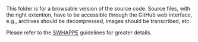 This folder is for a browsable version of the source code. Source files, with the right extention, have to be accessible through the GitHub web interface, e.g., archives should be decompressed, images should be transcribed, etc.

Please refer to the [SWHAPPE](https://github.com/Unipisa/SWHAPPE) guidelines for greater details. 
